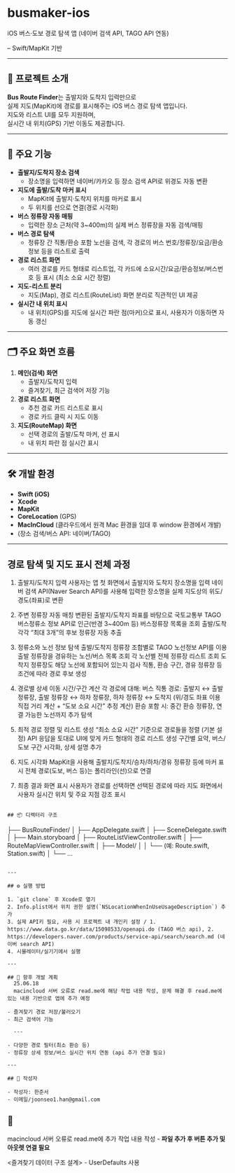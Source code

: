 # busmaker-ios
iOS 버스·도보 경로 탐색 앱 (네이버 검색 API, TAGO API 연동)

– Swift/MapKit 기반

---

## 📱 프로젝트 소개

**Bus Route Finder**는 출발지와 도착지 입력만으로  
실제 지도(MapKit)에 경로를 표시해주는 iOS 버스 경로 탐색 앱입니다.  
지도와 리스트 UI를 모두 지원하며,  
실시간 내 위치(GPS) 기반 이동도 제공합니다.

---

## 🚩 주요 기능

- **출발지/도착지 장소 검색**
  - 장소명을 입력하면 네이버/카카오 등 장소 검색 API로 위경도 자동 변환
- **지도에 출발/도착 마커 표시**
  - MapKit에 출발지·도착지 위치를 마커로 표시
  - 두 위치를 선으로 연결(경로 시각화)
- **버스 정류장 자동 매핑**
  - 입력한 장소 근처(약 3~400m)의 실제 버스 정류장을 자동 검색/매핑
- **버스 경로 탐색**
  - 정류장 간 직통/환승 포함 노선을 검색, 각 경로의 버스 번호/정류장/요금/환승 정보 등을 리스트로 출력
- **경로 리스트 화면**
  - 여러 경로를 카드 형태로 리스트업, 각 카드에 소요시간/요금/환승정보/버스번호 등 표시 (최소 소요 시간 정렬)
- **지도-리스트 분리**
  - 지도(Map), 경로 리스트(RouteList) 화면 분리로 직관적인 UI 제공
- **실시간 내 위치 표시**
  - 내 위치(GPS)를 지도에 실시간 파란 점(마커)으로 표시, 사용자가 이동하면 자동 갱신

---

## 🗂️ 주요 화면 흐름

1. **메인(검색) 화면**  
   - 출발지/도착지 입력
   - 즐겨찾기, 최근 검색어 저장 기능  
2. **경로 리스트 화면**  
   - 추천 경로 카드 리스트로 표시 
   - 경로 카드 클릭 시 지도 이동
3. **지도(RouteMap) 화면**  
   - 선택 경로의 출발/도착 마커, 선 표시  
   - 내 위치 파란 점 실시간 표시

---

## 🛠️ 개발 환경

- **Swift (iOS)**
- **Xcode**
- **MapKit**
- **CoreLocation** (GPS)
- **MacInCloud** (클라우드에서 원격 Mac 환경을 임대 후 window 환경에서 개발)
- (장소 검색/버스 API: 네이버/TAGO)

---
## 경로 탐색 및 지도 표시 전체 과정
1. 출발지/도착지 입력
사용자는 앱 첫 화면에서 출발지와 도착지 장소명을 입력
네이버 검색 API(Naver Search API)를 사용해
 입력한 장소명을 실제 지도상의 위도/경도(좌표)로 변환

2. 주변 정류장 자동 매칭
변환된 출발지/도착지 좌표를 바탕으로
국토교통부 TAGO 버스정류소 정보 API로
 인근(반경 3~400m 등) 버스정류장 목록을 조회
출발/도착 각각 “최대 3개”의 후보 정류장 자동 추출

3. 정류소와 노선 정보 탐색
출발/도착지 정류장 조합별로
TAGO 노선정보 API를 이용
출발 정류장을 경유하는 노선/버스 목록 조회
각 노선별 전체 정류장 리스트 조회
도착지 정류장도 해당 노선에 포함되어 있는지 검사
직통, 환승 구간, 경유 정류장 등 조건에 따라 경로 후보 생성

4. 경로별 상세 이동 시간/구간 계산
각 경로에 대해:
버스 직통 경로: 출발지 ↔ 출발 정류장, 출발 정류장 ↔ 하차 정류장, 하차 정류장 ↔ 도착지
 (위/경도 좌표 이용 직접 거리 계산 + “도보 소요 시간” 추정 계산)
환승 포함 시: 중간 환승 정류장, 연결 가능한 노선까지 추가 탐색

5. 최적 경로 정렬 및 리스트 생성
“최소 소요 시간” 기준으로 경로들을 정렬 (기본 설정)
API 응답을 토대로 UI에 맞게 카드 형태의 경로 리스트 생성
구간별 요약, 버스/도보 구간 시각화, 상세 설명 추가

6. 지도 시각화
MapKit을 사용해
출발지/도착지/승차/하차/경유 정류장 등에 마커 표시
전체 경로(도보, 버스 등)는 폴리라인(선)으로 연결

7. 최종 결과 화면 표시
사용자가 경로를 선택하면
 선택된 경로에 따라 지도 화면에서
 사용자 실시간 위치 및 주요 지점 강조 표시


```

## 📦 디렉터리 구조

```

├── BusRouteFinder/
│   ├── AppDelegate.swift
│   ├── SceneDelegate.swift
│   ├── Main.storyboard
│   ├── RouteListViewController.swift
│   ├── RouteMapViewController.swift
│   ├── Model/
│   │   └── (예: Route.swift, Station.swift)
│   └── ...

```

---

## ⚙️ 실행 방법

1. `git clone` 후 Xcode로 열기
2. Info.plist에서 위치 권한 설명(`NSLocationWhenInUseUsageDescription`) 추가
3. 실제 API키 필요, 사용 시 프로젝트 내 개인키 설정 / 1. https://www.data.go.kr/data/15098533/openapi.do (TAGO 버스 api), 2. https://developers.naver.com/products/service-api/search/search.md (네이버 search API)
4. 시뮬레이터/실기기에서 실행

---

## 📝 향후 개발 계획
  25.06.18
  macincloud 서버 오류로 read.me에 해당 작업 내용 작성, 문제 해결 후 read.me에 있는 내용 기반으로 앱에 추가 예정
  
- 즐겨찾기 경로 저장/불러오기
- 최근 검색어 기능
  
  ---
  
- 다양한 경로 필터(최소 환승 등)
- 정류장 상세 정보/버스 실시간 위치 연동 (api 추가 연결 필요)

---

## 📧 작성자

- 작성자: 한준서  
- 이메일/joonseo1.han@gmail.com

```

## 📝
macincloud 서버 오류로 read.me에 추가 작업 내용 작성 - **파일 추가 후 버튼 추가 및 아웃렛 연결 필요**

<즐겨찾기 데이터 구조 설계> - UserDefaults 사용
































